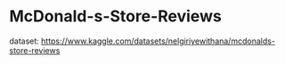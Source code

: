 # McDonald-s-Store-Reviews
dataset: https://www.kaggle.com/datasets/nelgiriyewithana/mcdonalds-store-reviews